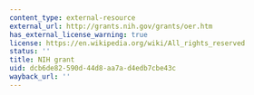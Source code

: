 ```yaml
---
content_type: external-resource
external_url: http://grants.nih.gov/grants/oer.htm
has_external_license_warning: true
license: https://en.wikipedia.org/wiki/All_rights_reserved
status: ''
title: NIH grant
uid: dcb6de82-590d-44d8-aa7a-d4edb7cbe43c
wayback_url: ''
---
```

